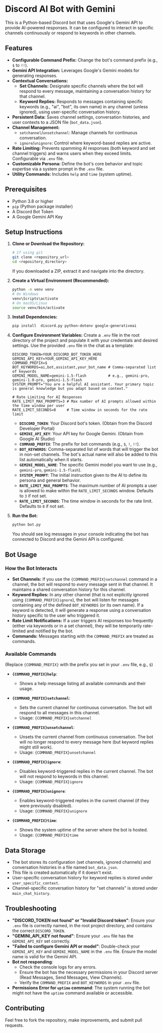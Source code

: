 # Discord AI Bot with Gemini

This is a Python-based Discord bot that uses Google's Gemini API to provide AI-powered responses. It can be configured to interact in specific channels continuously or respond to keywords in other channels.

## Features

*   **Configurable Command Prefix:** Change the bot's command prefix (e.g., `$` to `!!`).
*   **Gemini API Integration:** Leverages Google's Gemini models for generating responses.
*   **Contextual Conversations:**
    *   **Set Channels:** Designate specific channels where the bot will respond to every message, maintaining a conversation history for that channel.
    *   **Keyword Replies:** Responds to messages containing specific keywords (e.g., "ai", "bot", its own name) in any channel (unless ignored), using user-specific conversation history.
*   **Persistent Data:** Saves channel settings, conversation histories, and user contexts to a JSON file (`bot_data.json`).
*   **Channel Management:**
    *   `setchannel`/`unsetchannel`: Manage channels for continuous conversation.
    *   `ignore`/`unignore`: Control where keyword-based replies are active.
*   **Rate Limiting:** Prevents spamming AI responses (both keyword and set channel triggers) and warns users when they exceed limits. Configurable via `.env` file.
*   **Customizable Persona:** Define the bot's core behavior and topic expertise via a system prompt in the `.env` file.
*   **Utility Commands:** Includes `help` and `time` (system uptime).

## Prerequisites

*   Python 3.8 or higher
*   `pip` (Python package installer)
*   A Discord Bot Token
*   A Google Gemini API Key

## Setup Instructions

1.  **Clone or Download the Repository:**
    ```bash
    # If using git
    git clone <repository_url>
    cd <repository_directory>
    ```
    If you downloaded a ZIP, extract it and navigate into the directory.

2.  **Create a Virtual Environment (Recommended):**
    ```bash
    python -m venv venv
    # On Windows
    venv\Scripts\activate
    # On macOS/Linux
    source venv/bin/activate
    ```

3.  **Install Dependencies:**
    ```bash
    pip install  discord.py python-dotenv google-generativeai
    ```
4.  **Configure Environment Variables:**
    Create a `.env` file in the root directory of the project and populate it with your credentials and desired settings. Use the provided `.env` file in the chat as a template:

    ```dotenv
    DISCORD_TOKEN=YOUR_DISCORD_BOT_TOKEN_HERE
    GEMINI_API_KEY=YOUR_GEMINI_API_KEY_HERE
    COMMAND_PREFIX=$
    BOT_KEYWORDS=ai,bot,assistant,your_bot_name # Comma-separated list of keywords
    GEMINI_MODEL_NAME=gemini-1.5-flash          # e.g., gemini-pro, gemini-1.0-pro, gemini-1.5-flash
    SYSTEM_PROMPT="You are a helpful AI assistant. Your primary topic is general knowledge but you adapt based on context."

    # Rate Limiting for AI Responses
    RATE_LIMIT_MAX_PROMPTS=3 # Max number of AI prompts allowed within the time window per user
    RATE_LIMIT_SECONDS=8     # Time window in seconds for the rate limit
    ```

    *   **`DISCORD_TOKEN`**: Your Discord bot's token. (Obtain from the Discord Developer Portal)
    *   **`GEMINI_API_KEY`**: Your API key for Google Gemini. (Obtain from Google AI Studio)
    *   **`COMMAND_PREFIX`**: The prefix for bot commands (e.g., `$`, `!`, `!!`).
    *   **`BOT_KEYWORDS`**: Comma-separated list of words that will trigger the bot in non-set channels. The bot's actual name will also be added to this list automatically when it starts.
    *   **`GEMINI_MODEL_NAME`**: The specific Gemini model you want to use (e.g., `gemini-pro`, `gemini-1.5-flash`).
    *   **`SYSTEM_PROMPT`**: The initial instruction given to the AI to define its persona and general behavior.
    *   **`RATE_LIMIT_MAX_PROMPTS`**: The maximum number of AI prompts a user is allowed to make within the `RATE_LIMIT_SECONDS` window. Defaults to `3` if not set.
    *   **`RATE_LIMIT_SECONDS`**: The time window in seconds for the rate limit. Defaults to `8` if not set.

5.  **Run the Bot:**
    ```bash
    python bot.py
    ```
    You should see log messages in your console indicating the bot has connected to Discord and the Gemini API is configured.

## Bot Usage

### How the Bot Interacts

*   **Set Channels:** If you use the `{COMMAND_PREFIX}setchannel` command in a channel, the bot will respond to *every* message sent in that channel. It maintains a shared conversation history for this channel.
*   **Keyword Replies:** In any other channel (that is not explicitly ignored using `{COMMAND_PREFIX}ignore`), the bot will listen for messages containing any of the defined `BOT_KEYWORDS` (or its own name). If a keyword is detected, it will generate a response using a conversation history specific to the user who triggered it.
*   **Rate Limit Notifications:** If a user triggers AI responses too frequently (either via keywords or in a set channel), they will be temporarily rate-limited and notified by the bot.
*   **Commands:** Messages starting with the `COMMAND_PREFIX` are treated as commands.

### Available Commands

(Replace `{COMMAND_PREFIX}` with the prefix you set in your `.env` file, e.g., `$`)

*   **`{COMMAND_PREFIX}help`**:
    *   Shows a help message listing all available commands and their usage.

*   **`{COMMAND_PREFIX}setchannel`**:
    *   Sets the current channel for continuous conversation. The bot will respond to all messages in this channel.
    *   Usage: `{COMMAND_PREFIX}setchannel`

*   **`{COMMAND_PREFIX}unsetchannel`**:
    *   Unsets the current channel from continuous conversation. The bot will no longer respond to every message here (but keyword replies might still work).
    *   Usage: `{COMMAND_PREFIX}unsetchannel`

*   **`{COMMAND_PREFIX}ignore`**:
    *   Disables keyword-triggered replies in the current channel. The bot will not respond to keywords in this channel.
    *   Usage: `{COMMAND_PREFIX}ignore`

*   **`{COMMAND_PREFIX}unignore`**:
    *   Enables keyword-triggered replies in the current channel (if they were previously disabled).
    *   Usage: `{COMMAND_PREFIX}unignore`

*   **`{COMMAND_PREFIX}time`**:
    *   Shows the system uptime of the server where the bot is hosted.
    *   Usage: `{COMMAND_PREFIX}time`

## Data Storage

*   The bot stores its configuration (set channels, ignored channels) and conversation histories in a file named `bot_data.json`.
*   This file is created automatically if it doesn't exist.
*   User-specific conversation history for keyword replies is stored under `user_specific_context`.
*   Channel-specific conversation history for "set channels" is stored under `main_chat_history`.

## Troubleshooting

*   **"DISCORD_TOKEN not found" or "Invalid Discord token"**: Ensure your `.env` file is correctly named, in the root project directory, and contains the correct `DISCORD_TOKEN`.
*   **"GEMINI_API_KEY not found"**: Ensure your `.env` file has the `GEMINI_API_KEY` set correctly.
*   **"Failed to configure Gemini API or model"**: Double-check your `GEMINI_API_KEY` and `GEMINI_MODEL_NAME` in the `.env` file. Ensure the model name is valid for the Gemini API.
*   **Bot not responding**:
    *   Check the console logs for any errors.
    *   Ensure the bot has the necessary permissions in your Discord server (Read Messages, Send Messages, View Channels).
    *   Verify the `COMMAND_PREFIX` and `BOT_KEYWORDS` in your `.env` file.
*   **Permissions Error for `uptime` command**: The system running the bot might not have the `uptime` command available or accessible.

## Contributing

Feel free to fork the repository, make improvements, and submit pull requests.
